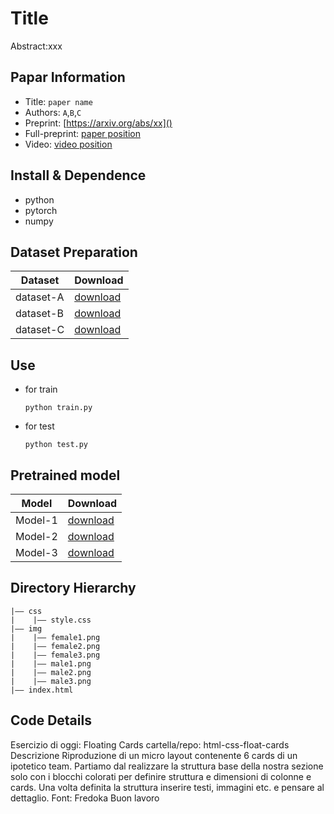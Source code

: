 Title
===
Abstract:xxx
## Papar Information
- Title:  `paper name`
- Authors:  `A`,`B`,`C`
- Preprint: [https://arxiv.org/abs/xx]()
- Full-preprint: [paper position]()
- Video: [video position]()

## Install & Dependence
- python
- pytorch
- numpy

## Dataset Preparation
| Dataset | Download |
| ---     | ---   |
| dataset-A | [download]() |
| dataset-B | [download]() |
| dataset-C | [download]() |

## Use
- for train
  ```
  python train.py
  ```
- for test
  ```
  python test.py
  ```
## Pretrained model
| Model | Download |
| ---     | ---   |
| Model-1 | [download]() |
| Model-2 | [download]() |
| Model-3 | [download]() |


## Directory Hierarchy
```
|—— css
|    |—— style.css
|—— img
|    |—— female1.png
|    |—— female2.png
|    |—— female3.png
|    |—— male1.png
|    |—— male2.png
|    |—— male3.png
|—— index.html
```
## Code Details
Esercizio di oggi: Floating Cards
cartella/repo: html-css-float-cards
Descrizione
Riproduzione di un micro layout contenente 6 cards di un ipotetico team.
Partiamo dal realizzare la struttura base della nostra sezione solo con i blocchi colorati per definire struttura e dimensioni di colonne e cards. Una volta definita la struttura inserire  testi, immagini etc. e pensare al dettaglio.
Font: Fredoka
Buon lavoro